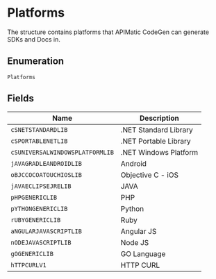 
# Platforms

The structure contains platforms that APIMatic CodeGen can generate SDKs and Docs in.

## Enumeration

`Platforms`

## Fields

| Name | Description |
|  --- | --- |
| `cSNETSTANDARDLIB` | .NET Standard Library |
| `cSPORTABLENETLIB` | .NET Portable Library |
| `cSUNIVERSALWINDOWSPLATFORMLIB` | .NET Windows Platform |
| `jAVAGRADLEANDROIDLIB` | Android |
| `oBJCCOCOATOUCHIOSLIB` | Objective C  - iOS |
| `jAVAECLIPSEJRELIB` | JAVA |
| `pHPGENERICLIB` | PHP |
| `pYTHONGENERICLIB` | Python |
| `rUBYGENERICLIB` | Ruby |
| `aNGULARJAVASCRIPTLIB` | Angular JS |
| `nODEJAVASCRIPTLIB` | Node JS |
| `gOGENERICLIB` | GO Language |
| `hTTPCURLV1` | HTTP CURL |

